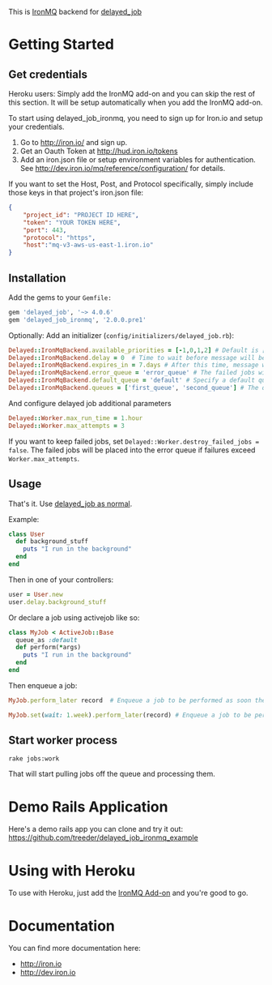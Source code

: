 This is [IronMQ](http://www.iron.io/products/mq) backend for [delayed_job](http://github.com/collectiveidea/delayed_job)

# Getting Started

## Get credentials

Heroku users: Simply add the IronMQ add-on and you can skip the rest of this section. It will be setup
automatically when you add the IronMQ add-on.

To start using delayed_job_ironmq, you need to sign up for Iron.io and setup your credentials.

1. Go to http://iron.io/ and sign up.
2. Get an Oauth Token at http://hud.iron.io/tokens
3. Add an iron.json file or setup environment variables for authentication. See http://dev.iron.io/mq/reference/configuration/ for details.

If you want to set the Host, Post, and Protocol specifically, simply include those keys in that project's iron.json file:
```json
{
    "project_id": "PROJECT ID HERE",
    "token": "YOUR TOKEN HERE",
    "port": 443,
    "protocol": "https",
    "host":"mq-v3-aws-us-east-1.iron.io"
}
```

## Installation

Add the gems to your `Gemfile:`

```ruby
gem 'delayed_job', '~> 4.0.6'
gem 'delayed_job_ironmq', '2.0.0.pre1'
```

Optionally: Add an initializer (`config/initializers/delayed_job.rb`):

```ruby
Delayed::IronMqBackend.available_priorities = [-1,0,1,2] # Default is [0]. Please note, adding new priorities will slow down picking the next job from queue.  Also note that these priorities must include all priorities of your Delayed Jobs.
Delayed::IronMqBackend.delay = 0  # Time to wait before message will be available on the queue
Delayed::IronMqBackend.expires_in = 7.days # After this time, message will be automatically removed from the queue.
Delayed::IronMqBackend.error_queue = 'error_queue' # The failed jobs will be placed into the error queue
Delayed::IronMqBackend.default_queue = 'default' # Specify a default queue name
Delayed::IronMqBackend.queues = ['first_queue', 'second_queue'] # The queues that you want your job to run in. All queues should have been specified except default one.
```

And configure delayed job additional parameters

```ruby
Delayed::Worker.max_run_time = 1.hour
Delayed::Worker.max_attempts = 3
```

If you want to keep failed jobs, set `Delayed::Worker.destroy_failed_jobs = false`. The failed jobs will be placed into the error queue if failures exceed `Worker.max_attempts`.

## Usage

That's it. Use [delayed_job as normal](http://github.com/collectiveidea/delayed_job).

Example:

```ruby
class User
  def background_stuff
    puts "I run in the background"
  end
end
```

Then in one of your controllers:

```ruby
user = User.new
user.delay.background_stuff
```

Or declare a job using activejob like so:

```ruby
class MyJob < ActiveJob::Base
  queue_as :default
  def perform(*args)
    puts "I run in the background"
  end
end
```

Then enqueue a job:

```ruby
MyJob.perform_later record  # Enqueue a job to be performed as soon the queueing system is free.
```

```ruby
MyJob.set(wait: 1.week).perform_later(record) # Enqueue a job to be performed 1 week from now.
```

## Start worker process

    rake jobs:work

That will start pulling jobs off the queue and processing them.

# Demo Rails Application

Here's a demo rails app you can clone and try it out: https://github.com/treeder/delayed_job_ironmq_example

# Using with Heroku

To use with Heroku, just add the [IronMQ Add-on](https://addons.heroku.com/iron_mq) and
you're good to go.

# Documentation

You can find more documentation here:

* http://iron.io
* http://dev.iron.io
